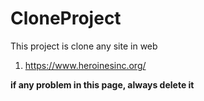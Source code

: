 # CloneProject

This project is clone any site in web

1. https://www.heroinesinc.org/

**if any problem in this page, always delete it**